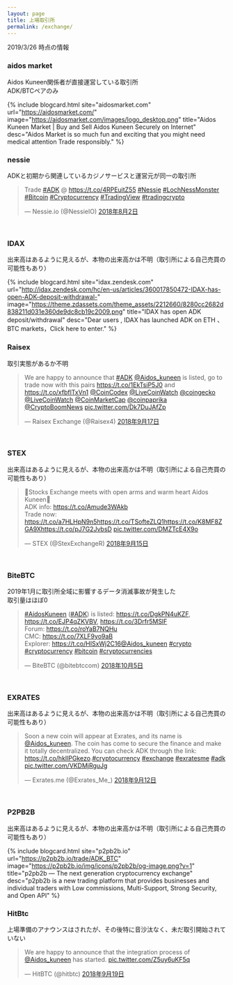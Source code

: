 ```yaml
---
layout: page
title: 上場取引所
permalink: /exchange/
---
```


2019/3/26 時点の情報


### aidos market

Aidos Kuneen関係者が直接運営している取引所  
ADK/BTCペアのみ

{% include blogcard.html site="aidosmarket.com" url="https://aidosmarket.com/" image="https://aidosmarket.com/images/logo_desktop.png" title="Aidos Kuneen Market | Buy and Sell Aidos Kuneen Securely on Internet" desc="Aidos Market is so much fun and exciting that you might need medical attention
Trade responsibly." %}
<br />


### nessie

ADKと初期から関連しているカジノサービスと運営元が同一の取引所

<blockquote class="twitter-tweet" data-lang="ja"><p lang="en" dir="ltr">Trade <a href="https://twitter.com/hashtag/ADK?src=hash&amp;ref_src=twsrc%5Etfw">#ADK</a> @ <a href="https://t.co/4RPEuitZ55">https://t.co/4RPEuitZ55</a>   <a href="https://twitter.com/hashtag/Nessie?src=hash&amp;ref_src=twsrc%5Etfw">#Nessie</a> <a href="https://twitter.com/hashtag/LochNessMonster?src=hash&amp;ref_src=twsrc%5Etfw">#LochNessMonster</a> <a href="https://twitter.com/hashtag/Bitcoin?src=hash&amp;ref_src=twsrc%5Etfw">#Bitcoin</a> <a href="https://twitter.com/hashtag/Cryptocurrency?src=hash&amp;ref_src=twsrc%5Etfw">#Cryptocurrency</a> <a href="https://twitter.com/hashtag/TradingView?src=hash&amp;ref_src=twsrc%5Etfw">#TradingView</a> <a href="https://twitter.com/hashtag/tradingcrypto?src=hash&amp;ref_src=twsrc%5Etfw">#tradingcrypto</a></p>&mdash; Nessie.io (@NessieIO) <a href="https://twitter.com/NessieIO/status/1025048109519392768?ref_src=twsrc%5Etfw">2018年8月2日</a></blockquote>
<script async src="https://platform.twitter.com/widgets.js" charset="utf-8"></script>
<br />


### IDAX

出来高はあるように見えるが、本物の出来高かは不明（取引所による自己売買の可能性もあり）

{% include blogcard.html site="idax.zendesk.com" url="http://idax.zendesk.com/hc/en-us/articles/360017850472-IDAX-has-open-ADK-deposit-withdrawal-" image="https://theme.zdassets.com/theme_assets/2212660/8280cc2682d838211d031e360de9dc8cb19c2009.png" title="IDAX has open ADK deposit/withdrawal" desc="Dear users ,
IDAX has launched ADK on ETH 、BTC markets，Click here to enter." %}
<br />


### Raisex

取引実態があるか不明

<blockquote class="twitter-tweet" data-lang="ja"><p lang="en" dir="ltr">We are happy to announce that <a href="https://twitter.com/hashtag/ADK?src=hash&amp;ref_src=twsrc%5Etfw">#ADK</a> <a href="https://twitter.com/Aidos_kuneen?ref_src=twsrc%5Etfw">@Aidos_kuneen</a> is listed, go to trade now with this pairs <a href="https://t.co/1EkTsiP5J0">https://t.co/1EkTsiP5J0</a> and <a href="https://t.co/xfbflTxVn1">https://t.co/xfbflTxVn1</a> <a href="https://twitter.com/CoinCodex?ref_src=twsrc%5Etfw">@CoinCodex</a> <a href="https://twitter.com/LiveCoinWatch?ref_src=twsrc%5Etfw">@LiveCoinWatch</a> <a href="https://twitter.com/coingecko?ref_src=twsrc%5Etfw">@coingecko</a> <a href="https://twitter.com/LiveCoinWatch?ref_src=twsrc%5Etfw">@LiveCoinWatch</a> <a href="https://twitter.com/CoinMarketCap?ref_src=twsrc%5Etfw">@CoinMarketCap</a> <a href="https://twitter.com/coinpaprika?ref_src=twsrc%5Etfw">@coinpaprika</a> <a href="https://twitter.com/CryptoBoomNews?ref_src=twsrc%5Etfw">@CryptoBoomNews</a> <a href="https://t.co/Dk7DuJAfZp">pic.twitter.com/Dk7DuJAfZp</a></p>&mdash; Raisex Exchange (@Raisex4) <a href="https://twitter.com/Raisex4/status/1041700276678389761?ref_src=twsrc%5Etfw">2018年9月17日</a></blockquote>
<script async src="https://platform.twitter.com/widgets.js" charset="utf-8"></script>
<br />


### STEX

出来高はあるように見えるが、本物の出来高かは不明（取引所による自己売買の可能性もあり）

<blockquote class="twitter-tweet" data-lang="ja"><p lang="en" dir="ltr">🤗Stocks Exchange  meets with open arms and warm heart Aidos Kuneen🤗<br>ADK info: <a href="https://t.co/Amude3WAkb">https://t.co/Amude3WAkb</a><br>Trade now: <a href="https://t.co/a7HLHpN9n5">https://t.co/a7HLHpN9n5</a><a href="https://t.co/TSofteZLQ1">https://t.co/TSofteZLQ1</a><a href="https://t.co/K8MF8ZGA9X">https://t.co/K8MF8ZGA9X</a><a href="https://t.co/pJ7G2JvbsD">https://t.co/pJ7G2JvbsD</a> <a href="https://t.co/DMZTcE4X9o">pic.twitter.com/DMZTcE4X9o</a></p>&mdash; STEX (@StexExchangeR) <a href="https://twitter.com/StexExchangeR/status/1040914534687547392?ref_src=twsrc%5Etfw">2018年9月15日</a></blockquote>
<script async src="https://platform.twitter.com/widgets.js" charset="utf-8"></script>
<br />


### BiteBTC

2019年1月に取引所全域に影響するデータ消滅事故が発生した  
取引量はほぼ0

<blockquote class="twitter-tweet" data-lang="ja"><p lang="en" dir="ltr"><a href="https://twitter.com/hashtag/AidosKuneen?src=hash&amp;ref_src=twsrc%5Etfw">#AidosKuneen</a> (<a href="https://twitter.com/hashtag/ADK?src=hash&amp;ref_src=twsrc%5Etfw">#ADK</a>) is listed: <a href="https://t.co/DgkPN4uKZF">https://t.co/DgkPN4uKZF</a>, <a href="https://t.co/EJP4qZKVBV">https://t.co/EJP4qZKVBV</a>, <a href="https://t.co/3Drfr5MSlF">https://t.co/3Drfr5MSlF</a><br>Forum: <a href="https://t.co/roYaB7NQHu">https://t.co/roYaB7NQHu</a><br>CMC: <a href="https://t.co/7XLF9yo9aB">https://t.co/7XLF9yo9aB</a><br>Explorer: <a href="https://t.co/HISxWj2C16">https://t.co/HISxWj2C16</a><a href="https://twitter.com/Aidos_kuneen?ref_src=twsrc%5Etfw">@Aidos_kuneen</a> <a href="https://twitter.com/hashtag/crypto?src=hash&amp;ref_src=twsrc%5Etfw">#crypto</a> <a href="https://twitter.com/hashtag/cryptocurrency?src=hash&amp;ref_src=twsrc%5Etfw">#cryptocurrency</a> <a href="https://twitter.com/hashtag/bitcoin?src=hash&amp;ref_src=twsrc%5Etfw">#bitcoin</a> <a href="https://twitter.com/hashtag/cryptocurrencies?src=hash&amp;ref_src=twsrc%5Etfw">#cryptocurrencies</a></p>&mdash; BiteBTC (@bitebtccom) <a href="https://twitter.com/bitebtccom/status/1048215837381935104?ref_src=twsrc%5Etfw">2018年10月5日</a></blockquote>
<script async src="https://platform.twitter.com/widgets.js" charset="utf-8"></script>
<br />


### EXRATES

出来高はあるように見えるが、本物の出来高かは不明（取引所による自己売買の可能性もあり）

<blockquote class="twitter-tweet" data-lang="ja"><p lang="en" dir="ltr">Soon a new coin will appear at Exrates, and its name is <a href="https://twitter.com/Aidos_kuneen?ref_src=twsrc%5Etfw">@Aidos_kuneen</a>. The coin has come to secure the finance and make it totally decentralized. You can check ADK through the link: <a href="https://t.co/hkIlPGkezo">https://t.co/hkIlPGkezo</a>.<a href="https://twitter.com/hashtag/cryptocurrency?src=hash&amp;ref_src=twsrc%5Etfw">#cryptocurrency</a> <a href="https://twitter.com/hashtag/exchange?src=hash&amp;ref_src=twsrc%5Etfw">#exchange</a> <a href="https://twitter.com/hashtag/exratesme?src=hash&amp;ref_src=twsrc%5Etfw">#exratesme</a> <a href="https://twitter.com/hashtag/adk?src=hash&amp;ref_src=twsrc%5Etfw">#adk</a> <a href="https://t.co/VKDMjRguJg">pic.twitter.com/VKDMjRguJg</a></p>&mdash; Exrates.me (@Exrates_Me_) <a href="https://twitter.com/Exrates_Me_/status/1039884569892270080?ref_src=twsrc%5Etfw">2018年9月12日</a></blockquote>
<script async src="https://platform.twitter.com/widgets.js" charset="utf-8"></script>
<br />


### P2PB2B

出来高はあるように見えるが、本物の出来高かは不明（取引所による自己売買の可能性もあり）

{% include blogcard.html site="p2pb2b.io" url="https://p2pb2b.io/trade/ADK_BTC" image="https://p2pb2b.io/img/icons/p2pb2b/og-image.png?v=1" title="p2pb2b — The next generation cryptocurrency exchange" desc="p2pb2b is a new trading platform that provides businesses and individual traders with Low commissions, Multi-Support, Strong Security, and Open API" %}
<br />

### HitBtc

上場準備のアナウンスはされたが、その後特に音沙汰なく、未だ取引開始されていない

<blockquote class="twitter-tweet" data-lang="ja"><p lang="en" dir="ltr">We are happy to announce that the integration process of <a href="https://twitter.com/Aidos_kuneen?ref_src=twsrc%5Etfw">@Aidos_kuneen</a> has started. <a href="https://t.co/Z5uy6uKF5q">pic.twitter.com/Z5uy6uKF5q</a></p>&mdash; HitBTC (@hitbtc) <a href="https://twitter.com/hitbtc/status/1042426155863863296?ref_src=twsrc%5Etfw">2018年9月19日</a></blockquote>
<script async src="https://platform.twitter.com/widgets.js" charset="utf-8"></script>
